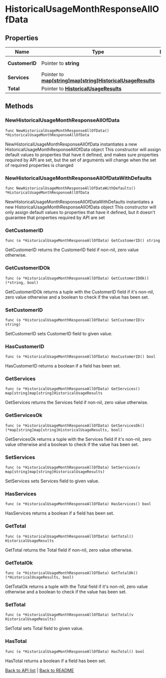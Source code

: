 # HistoricalUsageMonthResponseAllOfData

## Properties

Name | Type | Description | Notes
------------ | ------------- | ------------- | -------------
**CustomerID** | Pointer to **string** |  | [optional] [readonly] 
**Services** | Pointer to [**map[string]map[string]HistoricalUsageResults**](map.md) |  | [optional] 
**Total** | Pointer to [**HistoricalUsageResults**](HistoricalUsageResults.md) |  | [optional] 

## Methods

### NewHistoricalUsageMonthResponseAllOfData

`func NewHistoricalUsageMonthResponseAllOfData() *HistoricalUsageMonthResponseAllOfData`

NewHistoricalUsageMonthResponseAllOfData instantiates a new HistoricalUsageMonthResponseAllOfData object
This constructor will assign default values to properties that have it defined,
and makes sure properties required by API are set, but the set of arguments
will change when the set of required properties is changed

### NewHistoricalUsageMonthResponseAllOfDataWithDefaults

`func NewHistoricalUsageMonthResponseAllOfDataWithDefaults() *HistoricalUsageMonthResponseAllOfData`

NewHistoricalUsageMonthResponseAllOfDataWithDefaults instantiates a new HistoricalUsageMonthResponseAllOfData object
This constructor will only assign default values to properties that have it defined,
but it doesn't guarantee that properties required by API are set

### GetCustomerID

`func (o *HistoricalUsageMonthResponseAllOfData) GetCustomerID() string`

GetCustomerID returns the CustomerID field if non-nil, zero value otherwise.

### GetCustomerIDOk

`func (o *HistoricalUsageMonthResponseAllOfData) GetCustomerIDOk() (*string, bool)`

GetCustomerIDOk returns a tuple with the CustomerID field if it's non-nil, zero value otherwise
and a boolean to check if the value has been set.

### SetCustomerID

`func (o *HistoricalUsageMonthResponseAllOfData) SetCustomerID(v string)`

SetCustomerID sets CustomerID field to given value.

### HasCustomerID

`func (o *HistoricalUsageMonthResponseAllOfData) HasCustomerID() bool`

HasCustomerID returns a boolean if a field has been set.

### GetServices

`func (o *HistoricalUsageMonthResponseAllOfData) GetServices() map[string]map[string]HistoricalUsageResults`

GetServices returns the Services field if non-nil, zero value otherwise.

### GetServicesOk

`func (o *HistoricalUsageMonthResponseAllOfData) GetServicesOk() (*map[string]map[string]HistoricalUsageResults, bool)`

GetServicesOk returns a tuple with the Services field if it's non-nil, zero value otherwise
and a boolean to check if the value has been set.

### SetServices

`func (o *HistoricalUsageMonthResponseAllOfData) SetServices(v map[string]map[string]HistoricalUsageResults)`

SetServices sets Services field to given value.

### HasServices

`func (o *HistoricalUsageMonthResponseAllOfData) HasServices() bool`

HasServices returns a boolean if a field has been set.

### GetTotal

`func (o *HistoricalUsageMonthResponseAllOfData) GetTotal() HistoricalUsageResults`

GetTotal returns the Total field if non-nil, zero value otherwise.

### GetTotalOk

`func (o *HistoricalUsageMonthResponseAllOfData) GetTotalOk() (*HistoricalUsageResults, bool)`

GetTotalOk returns a tuple with the Total field if it's non-nil, zero value otherwise
and a boolean to check if the value has been set.

### SetTotal

`func (o *HistoricalUsageMonthResponseAllOfData) SetTotal(v HistoricalUsageResults)`

SetTotal sets Total field to given value.

### HasTotal

`func (o *HistoricalUsageMonthResponseAllOfData) HasTotal() bool`

HasTotal returns a boolean if a field has been set.


[Back to API list](../README.md#documentation-for-api-endpoints) | [Back to README](../README.md)
